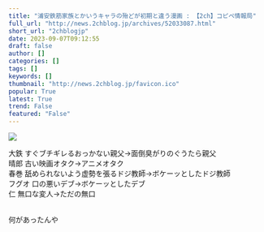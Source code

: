 ```yaml
---
title: "浦安鉄筋家族とかいうキャラの殆どが初期と違う漫画 : 【2ch】コピペ情報局"
full_url: "http://news.2chblog.jp/archives/52033087.html"
short_url: "2chblogjp"
date: 2023-09-07T09:12:55
draft: false
author: []
categories: []
tags: []
keywords: []
thumbnail: "http://news.2chblog.jp/favicon.ico"
popular: True
latest: True
trend: False
featured: "False"
---
```


![](http://news.2chblog.jp/favicon.ico)

<p><p>大鉄 すぐブチギレるおっかない親父→面倒臭がりのぐうたら親父 <br> 晴郎 古い映画オタク→アニメオタク <br> 春巻 舐められないよう虚勢を張るドジ教師→ボケーッとしたドジ教師 <br> フグオ 口の悪いデブ→ボケーッとしたデブ <br> 仁 無口な変人→ただの無口 <br></p> <p><br> 何があったんや</p></p>